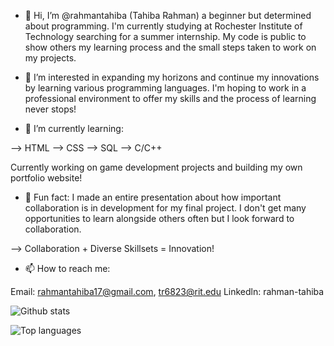 - 👋 Hi, I’m @rahmantahiba (Tahiba Rahman) a beginner but determined about programming. I'm currently studying at Rochester Institute of Technology searching for a summer internship. My code is public to show others my learning process and the small steps taken to work on my projects. 

- 👀 I’m interested in expanding my horizons and continue my innovations by learning various programming languages. I'm hoping to work in a professional environment to offer my skills and the process of learning never stops!

- 🌱 I’m currently learning:

--> HTML
--> CSS
--> SQL 
--> C/C++

Currently working on game development projects and building my own portfolio website!

- 💞️ Fun fact: I made an entire presentation about how important collaboration is in development for my final project. I don't get many opportunities to learn alongside others often but I look forward to collaboration.

--> Collaboration + Diverse Skillsets = Innovation! 

- 📫 How to reach me:

Email: rahmantahiba17@gmail.com, tr6823@rit.edu
Linkedln: rahman-tahiba

![Github stats](https://github-readme-stats.vercel.app/api?username=rahmantahiba&count_private=true&show_icons=true&theme=radical)

![Top languages](https://github-readme-stats.vercel.app/api/top-langs/?username=RAHMANTAHIBA&show_icons=true&theme=radical)
